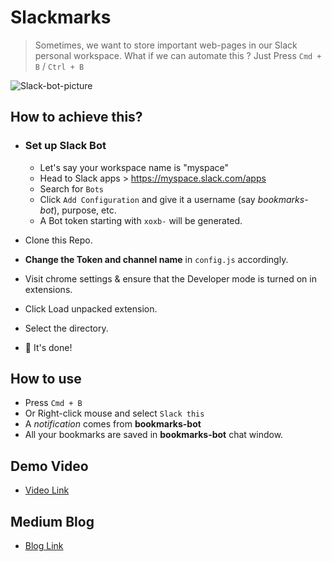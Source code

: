 # Slackmarks
> Sometimes, we want to store important web-pages in our Slack personal workspace.
> What if we can automate this ?
Just Press `Cmd + B` / `Ctrl + B`


![Slack-bot-picture](https://user-images.githubusercontent.com/73909578/125204492-4035ad80-e29b-11eb-9611-7c475aaf49bc.png)


## How to achieve this?
- ### Set up Slack Bot
  - Let's say your workspace name is "myspace"
  - Head to Slack apps > https://myspace.slack.com/apps
  - Search for `Bots`
  - Click `Add Configuration` and give it a username (say _bookmarks-bot_), purpose, etc.
  - A Bot token starting with `xoxb-` will be generated.

 - Clone this Repo.
 - __Change the Token and channel name__ in `config.js` accordingly.
 - Visit chrome settings & ensure that the Developer mode is turned on in extensions.
 - Click Load unpacked extension.
 - Select the directory.
 - :tada: It's done!

## How to use
- Press `Cmd + B`
- Or Right-click mouse and select `Slack this`
- A _notification_ comes from __bookmarks-bot__ 
- All your bookmarks are saved in __bookmarks-bot__ chat window.

## Demo Video
- [Video Link](https://youtu.be/F6z6cWl5aLY)

## Medium Blog
- [Blog Link](https://nimishayadav.medium.com/slackmarks-7ce688ae9fe0)
